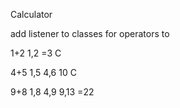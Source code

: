 Calculator

add listener to classes for operators to 





1+2
1,2
=3
C

4+5
1,5
4,6
10
C

9+8
1,8
4,9
9,13
=22